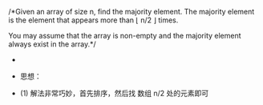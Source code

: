 /*Given an array of size n, find the majority element. The majority element is the element that appears more than ⌊ n/2 ⌋ times.

 You may assume that the array is non-empty and the majority element always exist in the array.*/


 
* 
* 思想：

* (1) 解法非常巧妙，首先排序，然后找 数组 n/2 处的元素即可
